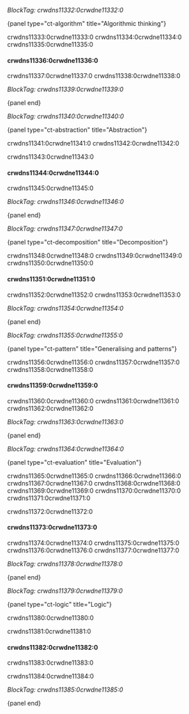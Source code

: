 *BlockTag: crwdns11332:0crwdne11332:0*

{panel type="ct-algorithm" title="Algorithmic thinking"}

crwdns11333:0crwdne11333:0 crwdns11334:0crwdne11334:0 crwdns11335:0crwdne11335:0

#### crwdns11336:0crwdne11336:0

crwdns11337:0crwdne11337:0 crwdns11338:0crwdne11338:0

*BlockTag: crwdns11339:0crwdne11339:0*

{panel end}

*BlockTag: crwdns11340:0crwdne11340:0*

{panel type="ct-abstraction" title="Abstraction"}

crwdns11341:0crwdne11341:0 crwdns11342:0crwdne11342:0

crwdns11343:0crwdne11343:0

#### crwdns11344:0crwdne11344:0

crwdns11345:0crwdne11345:0

*BlockTag: crwdns11346:0crwdne11346:0*

{panel end}

*BlockTag: crwdns11347:0crwdne11347:0*

{panel type="ct-decomposition" title="Decomposition"}

crwdns11348:0crwdne11348:0 crwdns11349:0crwdne11349:0 crwdns11350:0crwdne11350:0

#### crwdns11351:0crwdne11351:0

crwdns11352:0crwdne11352:0 crwdns11353:0crwdne11353:0

*BlockTag: crwdns11354:0crwdne11354:0*

{panel end}

*BlockTag: crwdns11355:0crwdne11355:0*

{panel type="ct-pattern" title="Generalising and patterns"}

crwdns11356:0crwdne11356:0 crwdns11357:0crwdne11357:0 crwdns11358:0crwdne11358:0

#### crwdns11359:0crwdne11359:0

crwdns11360:0crwdne11360:0 crwdns11361:0crwdne11361:0 crwdns11362:0crwdne11362:0

*BlockTag: crwdns11363:0crwdne11363:0*

{panel end}

*BlockTag: crwdns11364:0crwdne11364:0*

{panel type="ct-evaluation" title="Evaluation"}

crwdns11365:0crwdne11365:0 crwdns11366:0crwdne11366:0 crwdns11367:0crwdne11367:0 crwdns11368:0crwdne11368:0 crwdns11369:0crwdne11369:0 crwdns11370:0crwdne11370:0 crwdns11371:0crwdne11371:0

crwdns11372:0crwdne11372:0

#### crwdns11373:0crwdne11373:0

crwdns11374:0crwdne11374:0 crwdns11375:0crwdne11375:0 crwdns11376:0crwdne11376:0 crwdns11377:0crwdne11377:0

*BlockTag: crwdns11378:0crwdne11378:0*

{panel end}

*BlockTag: crwdns11379:0crwdne11379:0*

{panel type="ct-logic" title="Logic"}

crwdns11380:0crwdne11380:0

crwdns11381:0crwdne11381:0

#### crwdns11382:0crwdne11382:0

crwdns11383:0crwdne11383:0

crwdns11384:0crwdne11384:0

*BlockTag: crwdns11385:0crwdne11385:0*

{panel end}